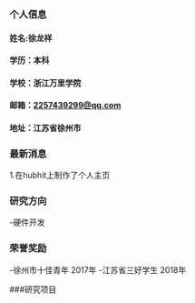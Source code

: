 ### 个人信息
#### 姓名:徐龙祥
#### 学历：本科
#### 学校：浙江万里学院
#### 邮箱：2257439299@qq.com
#### 地址：江苏省徐州市

### 最新消息
1.在hubhit上制作了个人主页

### 研究方向
-硬件开发

### 荣誉奖励
-徐州市十佳青年   2017年
-江苏省三好学生   2018年

###研究项目
